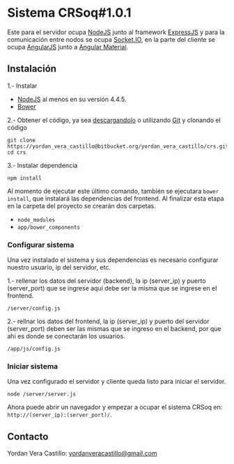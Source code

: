 # Sistema CRSoq#1.0.1

Este para el servidor ocupa [NodeJS](https://nodejs.org/en/) junto al framework [ExpressJS](http://expressjs.com/es/) y para la comunicación entre  nodos se ocupa [Socket.IO](http://socket.io/), en la parte del cliente se ocupa [AngularJS](http://angularjs.org/) junto a [Angular Material](https://material.angularjs.org/latest/).


## Instalación

1.- Instalar
- [NodeJS](https://nodejs.org/en/) al menos en su versión 4.4.5.
- [Bower](https://bower.io/)

2.- Obtener el código, ya sea [descargandolo](https://yordan_vera_castillo@bitbucket.org/yordan_vera_castillo/crs.git) o utilizando [Git](https://git-scm.com/) y clonando el código

```
git clone https://yordan_vera_castillo@bitbucket.org/yordan_vera_castillo/crs.git
cd crs
```

3.- Instalar dependencia

```
npm install
```

Al momento de ejecutar este último comando, también se ejecutara `bower install`, que instalará las dependencias del frontend.
Al finalizar esta etapa en la carpeta del proyecto se crearán dos carpetas.

* `node_modules`
* `app/bower_components`

### Configurar sistema

Una vez instalado el sistema y sus dependencias es necesario configurar nuestro usuario, ip del servidor, etc.

1.- rellenar los datos del servidor (backend), la ip (server_ip) y puerto (server_port) que se ingrese aquí debe ser la misma que se ingrese en el frontend.

```
/server/config.js
```

2.- rellnar los datos del frontend, la ip (server_ip) y puerto del servidor (server_port) deben ser las mismas que se ingreso en el backend, por que ahí es donde se conectarán los usuarios.

```
/app/js/config.js
```


### Iniciar sistema

Una vez configurado el servidor y cliente queda listo para iniciar el servidor.

```
node /server/server.js
```

Ahora puede abrir un navegador y empezar a ocupar el sistema CRSoq en: `http://(server_ip):(server_port)/`.

## Contacto

Yordan Vera Castillo: yordanveracastillo@gmail.com
